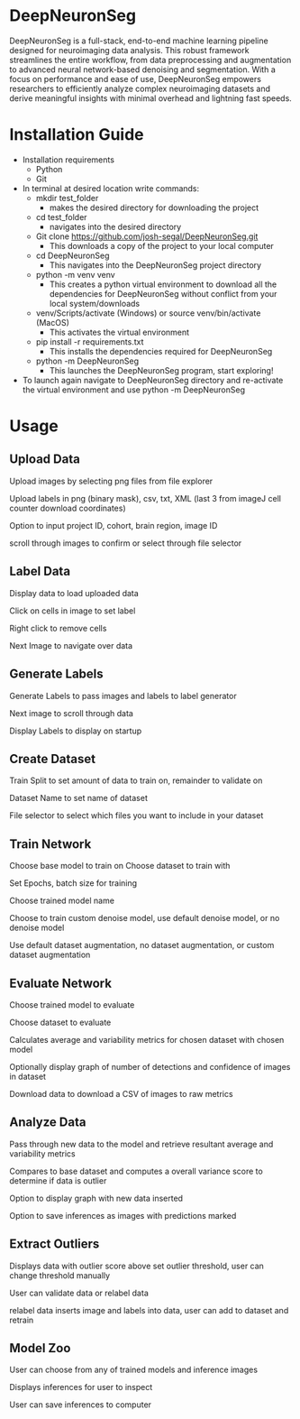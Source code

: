 # DeepNeuronSeg
DeepNeuronSeg is a full-stack, end-to-end machine learning pipeline designed for neuroimaging data analysis. This robust framework streamlines the entire workflow, from data preprocessing and augmentation to advanced neural network-based denoising and segmentation. With a focus on performance and ease of use, DeepNeuronSeg empowers researchers to efficiently analyze complex neuroimaging datasets and derive meaningful insights with minimal overhead and lightning fast speeds.


# Installation Guide

- Installation requirements
    - Python
    - Git
- In terminal at desired location write commands:
    - mkdir test_folder
        - makes the desired directory for downloading the project
    - cd test_folder
        - navigates into the desired directory
    - Git clone https://github.com/josh-segal/DeepNeuronSeg.git
        - This downloads a copy of the project to your local computer
    - cd DeepNeuronSeg
        - This navigates into the DeepNeuronSeg project directory
    - python -m venv venv
        - This creates a python virtual environment to download all the dependencies for DeepNeuronSeg without conflict from your local system/downloads
    - venv/Scripts/activate (Windows) or source venv/bin/activate (MacOS)
        - This activates the virtual environment
    - pip install -r requirements.txt
        - This installs the dependencies required for DeepNeuronSeg
    - python -m DeepNeuronSeg
        - This launches the DeepNeuronSeg program, start exploring!
- To launch again navigate to DeepNeuronSeg directory and re-activate the virtual environment and use python -m DeepNeuronSeg

# Usage

## Upload Data

Upload images by selecting png files from file explorer

Upload labels in png (binary mask), csv, txt, XML (last 3 from imageJ cell counter download coordinates)

Option to input project ID, cohort, brain region, image ID

scroll through images to confirm or select through file selector

## Label Data

Display data to load uploaded data

Click on cells in image to set label

Right click to remove cells

Next Image to navigate over data

## Generate Labels

Generate Labels to pass images and labels to label generator

Next image to scroll through data

Display Labels to display on startup

## Create Dataset

Train Split to set amount of data to train on, remainder to validate on

Dataset Name to set name of dataset 

File selector to select which files you want to include in your dataset

## Train Network

Choose base model to train on
Choose dataset to train with

Set Epochs, batch size for training

Choose trained model name

Choose to train custom denoise model, use default denoise model, or no denoise model

Use default dataset augmentation, no dataset augmentation, or custom dataset augmentation

## Evaluate Network

Choose trained model to evaluate

Choose dataset to evaluate

Calculates average and variability metrics for chosen dataset with chosen model

Optionally display graph of number of detections and confidence of images in dataset

Download data to download a CSV of images to raw metrics

## Analyze Data

Pass through new data to the model and retrieve resultant average and variability metrics

Compares to base dataset and computes a overall variance score to determine if data is outlier

Option to display graph with new data inserted

Option to save inferences as images with predictions marked

## Extract Outliers

Displays data with outlier score above set outlier threshold, user can change threshold manually

User can validate data or relabel data

relabel data inserts image and labels into data, user can add to dataset and retrain

## Model Zoo

User can choose from any of trained models and inference images

Displays inferences for user to inspect

User can save inferences to computer
